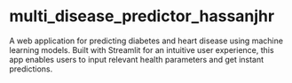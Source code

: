 # multi_disease_predictor_hassanjhr
 A web application for predicting diabetes and heart disease using machine learning models. Built with Streamlit for an intuitive user experience, this app enables users to input relevant health parameters and get instant predictions.

